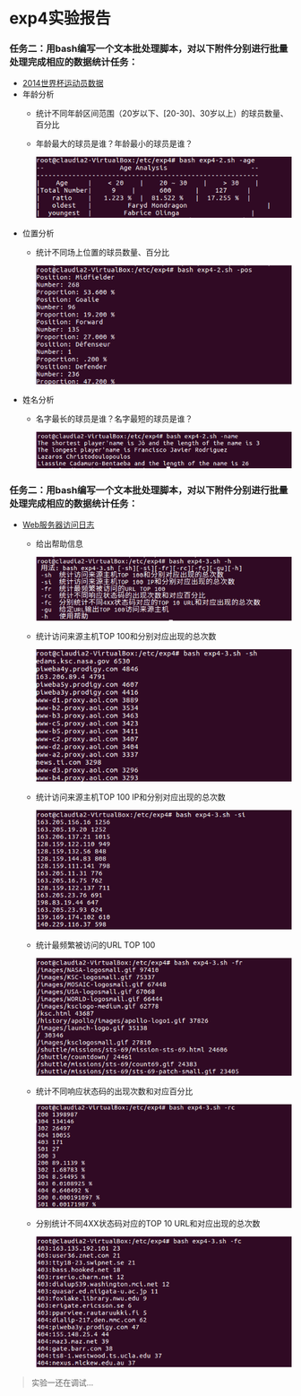 # exp4实验报告

### 任务二：用bash编写一个文本批处理脚本，对以下附件分别进行批量处理完成相应的数据统计任务：
* [2014世界杯运动员数据](http://sec.cuc.edu.cn/huangwei/course/LinuxSysAdmin/exp/chap0x04/worldcupplayerinfo.tsv)
* 年龄分析
	* 统计不同年龄区间范围（20岁以下、[20-30]、30岁以上）的球员数量、百分比
	* 年龄最大的球员是谁？年龄最小的球员是谁？
	
		![](images/8.png)
* 位置分析
	* 统计不同场上位置的球员数量、百分比
	
		![](images/11.png)
* 姓名分析
	* 名字最长的球员是谁？名字最短的球员是谁？

		![](images/9.png)




### 任务二：用bash编写一个文本批处理脚本，对以下附件分别进行批量处理完成相应的数据统计任务：
* [Web服务器访问日志](http://sec.cuc.edu.cn/huangwei/course/LinuxSysAdmin/exp/chap0x04/web_log.tsv.7z)
	* 给出帮助信息

		![](images/1.png)
	* 统计访问来源主机TOP 100和分别对应出现的总次数

		![](images/2.png)
	* 统计访问来源主机TOP 100 IP和分别对应出现的总次数

		![](images/3.png)
	* 统计最频繁被访问的URL TOP 100

		![](images/4.png)
	* 统计不同响应状态码的出现次数和对应百分比

		![](images/5.png)
	* 分别统计不同4XX状态码对应的TOP 10 URL和对应出现的总次数

		![](images/6.png)

> 实验一还在调试...
